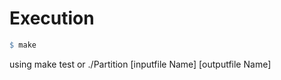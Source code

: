 # Execution

```makefile
$ make
```

using make test or ./Partition [inputfile Name] [outputfile Name]